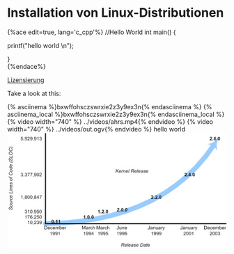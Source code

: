 # Installation von Linux-Distributionen

{%ace edit=true,  lang='c_cpp'%}
//Hello World
int main() {

  printf("hello world \n");

}  
{%endace%}

[Lizensierung](./open-source-lizensierung.md)

Take a look at this:
 
{% asciinema %}bxwffohsczswrxie2z3y9ex3n{% endasciinema %}
{% asciinema_local %}bxwffohsczswrxie2z3y9ex3n{% endasciinema_local %}
{% video width="740" %} ../videos/ahrs.mp4{% endvideo %}
{% video width="740" %} ../videos/out.ogv{% endvideo %}
hello world 
![](/images/kernel_versions_sloc.jpg)  